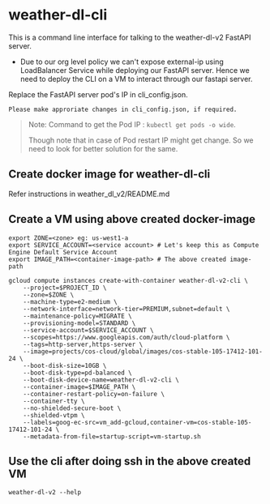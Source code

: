 # weather-dl-cli
This is a command line interface for talking to the weather-dl-v2 FastAPI server.

- Due to our org level policy we can't expose external-ip using LoadBalancer Service
while deploying our FastAPI server. Hence we need to deploy the CLI on a VM to interact
through our fastapi server.

Replace the FastAPI server pod's IP in cli_config.json.
```
Please make approriate changes in cli_config.json, if required.
```
> Note: Command to get the Pod IP : `kubectl get pods -o wide`.
>
> Though note that in case of Pod restart IP might get change. So we need to look
> for better solution for the same.

## Create docker image for weather-dl-cli 
Refer instructions in weather_dl_v2/README.md

## Create a VM using above created docker-image
```
export ZONE=<zone> eg: us-west1-a
export SERVICE_ACCOUNT=<service account> # Let's keep this as Compute Engine Default Service Account
export IMAGE_PATH=<container-image-path> # The above created image-path

gcloud compute instances create-with-container weather-dl-v2-cli \
    --project=$PROJECT_ID \
    --zone=$ZONE \
    --machine-type=e2-medium \
    --network-interface=network-tier=PREMIUM,subnet=default \
    --maintenance-policy=MIGRATE \
    --provisioning-model=STANDARD \
    --service-account=$SERVICE_ACCOUNT \
    --scopes=https://www.googleapis.com/auth/cloud-platform \
    --tags=http-server,https-server \
    --image=projects/cos-cloud/global/images/cos-stable-105-17412-101-24 \
    --boot-disk-size=10GB \
    --boot-disk-type=pd-balanced \
    --boot-disk-device-name=weather-dl-v2-cli \
    --container-image=$IMAGE_PATH \
    --container-restart-policy=on-failure \
    --container-tty \
    --no-shielded-secure-boot \
    --shielded-vtpm \
    --labels=goog-ec-src=vm_add-gcloud,container-vm=cos-stable-105-17412-101-24 \
    --metadata-from-file=startup-script=vm-startup.sh
```

## Use the cli after doing ssh in the above created VM
```
weather-dl-v2 --help
```
